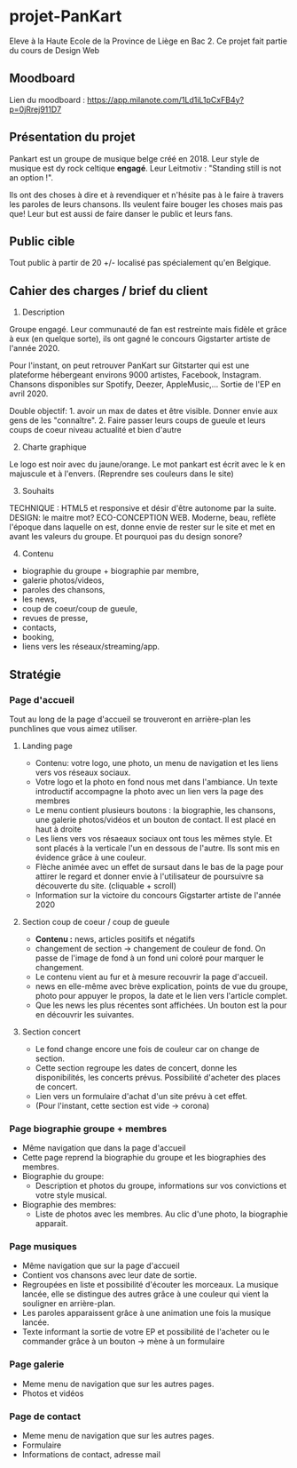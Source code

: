# projet-PanKart
Eleve à la Haute Ecole de la Province de Liège en Bac 2. Ce projet fait partie du cours de Design Web 

## Moodboard
Lien du moodboard : https://app.milanote.com/1Ld1iL1pCxFB4y?p=0jRrej911D7

## Présentation du projet 
Pankart est un groupe de musique belge créé en 2018. Leur style de musique est dy rock celtique **engagé**. Leur Leitmotiv : "Standing still is not an option !".
 
Ils ont des choses à dire et à revendiquer et n'hésite pas à le faire à travers les paroles de leurs chansons. 
Ils veulent faire bouger les choses mais pas que! Leur but est aussi de faire danser le public et leurs fans.

## Public cible
Tout public à partir de 20 +/- localisé pas spécialement qu'en Belgique.   

## Cahier des charges / brief du client
 
1. Description 

 Groupe engagé. Leur communauté de fan est restreinte mais fidèle et grâce à eux (en quelque sorte), ils ont gagné le concours Gigstarter artiste de l'année 2020.
 
 Pour l'instant, on peut retrouver PanKart sur Gitstarter qui est une plateforme hébergeant environs 9000 artistes, Facebook, Instagram.
 Chansons disponibles sur Spotify, Deezer, AppleMusic,... Sortie de l'EP en avril 2020.
 
 Double objectif: 1. avoir un max de dates et être visible. Donner envie aux gens de les "connaître". 2. Faire passer leurs coups de gueule et leurs coups de coeur niveau actualité et bien d'autre
 
2. Charte graphique

 Le logo est noir avec du jaune/orange. Le mot pankart est écrit avec le k en majuscule et à l'envers.  (Reprendre ses couleurs dans le site)
 
3. Souhaits

 TECHNIQUE : HTML5 et responsive et désir d'être autonome par la suite.
 DESIGN: le maitre mot? ECO-CONCEPTION WEB. Moderne, beau, reflète l'époque dans laquelle on est, donne envie de rester sur le site et met en avant les valeurs du groupe.
 Et pourquoi pas du design sonore?
 
 4. Contenu
 
 * biographie du groupe + biographie par membre, 
 * galerie photos/videos, 
 * paroles des chansons, 
 * les news, 
 * coup de coeur/coup de gueule,  
 * revues de presse, 
 * contacts, 
 * booking, 
 * liens vers les réseaux/streaming/app.
 

## Stratégie
### Page d'accueil
 Tout au long de la page d'accueil se trouveront en arrière-plan les punchlines que vous aimez utiliser.
 
   1.  Landing page
        * Contenu: votre logo, une photo, un menu de navigation et les liens vers vos réseaux sociaux.
        * Votre logo et la photo en fond nous met dans l'ambiance. Un texte introductif accompagne la photo avec un lien vers la page des membres
        * Le menu contient plusieurs boutons : la biographie, les chansons, une galerie photos/vidéos et un bouton de contact. Il est placé en haut à droite
        * Les liens vers vos résaeaux sociaux ont tous les mêmes style. Et sont placés à la verticale l'un en dessous de l'autre. Ils sont mis en évidence grâce à une couleur.
        * Flèche animée avec un effet de sursaut dans le bas de la page pour attirer le regard et donner envie à l'utilisateur de poursuivre sa découverte du site. (cliquable + scroll)
        * Information sur la victoire du concours Gigstarter artiste de l'année 2020
        
   2. Section coup de coeur / coup de gueule
        * **Contenu :** news, articles positifs et négatifs
        * changement de section -> changement de couleur de fond. On passe de l'image de fond à un fond uni coloré pour marquer le changement.
        * Le contenu vient au fur et à mesure recouvrir la page d'accueil.
        * news en elle-même avec brève explication, points de vue du groupe, photo pour appuyer le propos, la date et le lien vers l'article complet.
        * Que les news les plus récentes sont affichées. Un bouton est la pour en découvrir les suivantes.
        
   3. Section concert
        * Le fond change encore une fois de couleur car on change de section.
        * Cette section regroupe les dates de concert, donne les disponibilités, les concerts prévus. Possibilité d'acheter des places de concert.
        * Lien vers un formulaire d'achat d'un site prévu à cet effet.
        * (Pour l'instant, cette section est vide -> corona)
        
### Page biographie groupe + membres
* Même navigation que dans la page d'accueil
* Cette page reprend la biographie du groupe et les biographies des membres.
* Biographie du groupe: 
    * Description et photos du groupe, informations sur vos convictions et votre style musical.
* Biographie des membres:
    * Liste de photos avec les membres. Au clic d'une photo, la biographie apparait.
       
### Page musiques
* Même navigation que sur la page d'accueil
* Contient vos chansons avec leur date de sortie.
* Regroupées en liste et possibilité d'écouter les morceaux. La musique lancée, elle se distingue des autres grâce à une couleur qui vient la souligner en arrière-plan.
* Les paroles apparaissent grâce à une animation une fois la musique lancée.
* Texte informant la sortie de votre EP et possibilité de l'acheter ou le commander grâce à un bouton -> mène à un formulaire

### Page galerie 
* Meme menu de navigation que sur les autres pages.
* Photos et vidéos 

### Page de contact
* Meme menu de navigation que sur les autres pages.
* Formulaire 
* Informations de contact, adresse mail